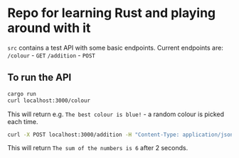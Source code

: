 # Repo for learning Rust and playing around with it

`src` contains a test API with some basic endpoints.
Current endpoints are:
`/colour` - `GET`
`/addition` - `POST`

## To run the API
```sh
cargo run
curl localhost:3000/colour
```
This will return e.g. `The best colour is blue!` - a random colour is picked each time.

```sh
curl -X POST localhost:3000/addition -H "Content-Type: application/json" -d '{"nums":"1,2,3"}'
```
This will return `The sum of the numbers is 6` after 2 seconds.